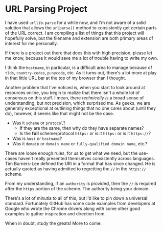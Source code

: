 
# URL Parsing Project
I have used `urllib.parse` for a while now, and I'm not aware of a solid solution that allows the `urlparse()` method to consistently get certain parts of the URL correct. I am compiling a list of things that this project will hopefully solve, but the filename and extension are both primary areas of interest for me personally.

If there is a project out there that does this with high precision, please let me know, because it would save me a lot of trouble having to write my own.

I think the `hostname`, in particular, is a difficult area to manage because of `tlds`, `country-codes`, `punycode`, etc. As it turns out, there's a lot more at play in that little URL bar at the top of my browser than I thought.

Another problem that I've noticed is, when you start to look around at resources online, you begin to realize that there isn't a whole lot of consensus on this stuff. I mean, there *technically is* a broad sense of understanding, but not precision, which surprised me. As geeks, we are generally exceptional at outlining things that no one cares about (until they do), however, it seems like that might not be the case.

+ Was it `scheme` or `protocol`?
	+ If they are the same, then why do they have separate names?
	+ Is the **full** scheme/protocol `https:` or is it `https:` or is it `https://`?
+ Was is `host` or `hostname`?
+ Was it `domain` or `domain name` or `fully-qualified domain name`, etc.?

There are loose enough rules, for us to get what we need, but the use-cases haven't really presented themselves consistently across languages. Tim Burners-Lee defined the URI in a format that has since changed.
He is actually quoted as having admitted to regretting the `//` in the `https://` scheme.

From my understanding, if an `authority` is provided, then the `//` is required after the `https` portion of the scheme. The authority being your domain.

There's a lot of minutia to all of this, but I'd like to pin down a universal standard. Fortunately GitHub has some code examples from developers at Google who wrote the Chrome drivers along with some other good examples to gather inspiration and direction from.

When in doubt, study the greats! More to come.